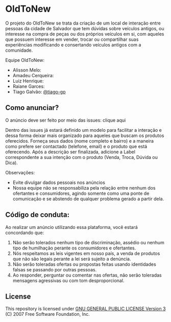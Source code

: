 # OldToNew

O projeto do OldToNew se trata da criação de um local de interação entre pessoas da cidade de Salvador que tem dúvidas sobre veículos antigos, ou interesse na compra de peças ou dos próprios veículos em si, com aqueles que possuem interesse em vender, trocar ou compartilhar suas experiências modificando e consertando veículos antigos com a comunidade.

Equipe OldToNew:
* Alisson Melo: 
* Amadeu Cerqueira:
* Luiz Henrique:
* Raiane Garces:
* Tiago Galvão: [@tiago-gp](https://github.com/tiago-gp)

## Como anunciar?

O anúncio deve ser feito por meio das issues: clique aqui

Dentro das issues já estará definido um modelo para facilitar a interação e dessa forma deixar mais organizado para aqueles que buscam os produtos oferecidos. Forneça seus dados (nome completo e bairro) e a maneira como prefere ser contactado (telefone, email) e o produto que está oferecendo. Após a descrição ser finalizada, adicione a Label correspondente a sua intenção com o produto (Venda, Troca, Dúvida ou Dica).

Observações:

* Evite divulgar dados pessoais nos anúncios
* Nossa equipe não se responsabiliza pela relação entre nenhum dos ofertantes e consumidores, agindo somente como uma ponte de comunicação e se abstendo de qualquer problema gerado a partir dela.


## Código de conduta:

Ao realizar um anúncio utilizando essa plataforma, você estará concordando que:

1. Não serão tolerados nenhum tipo de discriminação, assédio ou nenhum tipo de humilhação perante os consumidores e ofertantes.
2. Nós respeitamos as leis vigentes em nosso país, a venda de produtos que não são legais perante a lei será sujeito a denúncia.
3. Não serão toleradas ofertas ou propostas feitas usando identidades falsas se passando por outras pessoas.
4. Ao responder, perguntar ou comentar nas ofertas, não serão toleradas mensagens agressivas ou com tom desproporcional.


## License

This repository is licensed under [GNU GENERAL PUBLIC LICENSE Version 3](https://www.gnu.org/licenses/) (C) 2007 Free Software Foundation, Inc.
